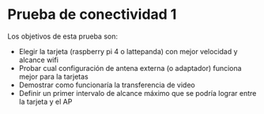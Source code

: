 # Prueba de conectividad 1
Los objetivos de esta prueba son:
* Elegir la tarjeta (raspberry pi 4 o lattepanda) con mejor velocidad y alcance wifi
* Probar cual configuración de antena externa (o adaptador) funciona mejor para la tarjetas
* Demostrar como funcionaría la transferencia de video
* Definir un primer intervalo de alcance máximo que se podría lograr entre la tarjeta y el AP
